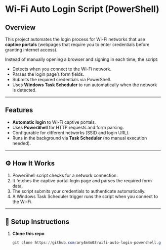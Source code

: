 # Wi-Fi Auto Login Script (PowerShell)

## Overview
This project automates the login process for Wi-Fi networks that use **captive portals** (webpages that require you to enter credentials before granting internet access).  

Instead of manually opening a browser and signing in each time, the script:

- Detects when you connect to the Wi-Fi network.  
- Parses the login page’s form fields.  
- Submits the required credentials via PowerShell.  
- Uses **Windows Task Scheduler** to run automatically when the network is detected.  

---

## Features
- **Automatic login** to Wi-Fi captive portals.
- Uses **PowerShell** for HTTP requests and form parsing.  
- Configurable for different networks (SSID and login URL).  
- Runs in the background via **Task Scheduler** (no manual execution needed).  

---

## ⚙️ How It Works
1. PowerShell script checks for a network connection.  
2. It fetches the captive portal login page and parses the required form data.  
3. The script submits your credentials to authenticate automatically.  
4. A Windows Task Scheduler trigger runs the script when you connect to the Wi-Fi.  

---

## 🔧 Setup Instructions
1. **Clone this repo**
   ```powershell
   git clone https://github.com/ary4m4n03/wifi-auto-login-powershell.git
